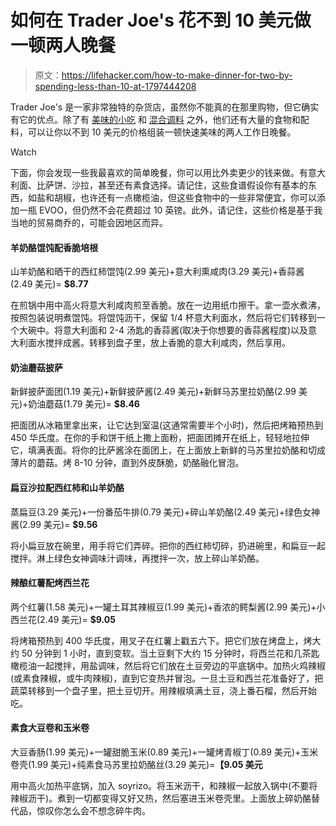 # 如何在 Trader Joe's 花不到 10 美元做一顿两人晚餐

> 原文：<https://lifehacker.com/how-to-make-dinner-for-two-by-spending-less-than-10-at-1797444208>

Trader Joe's 是一家非常独特的杂货店，虽然你不能真的在那里购物，但它确实有它的优点。除了有 [美味的小吃](http://skillet.lifehacker.com/why-i-buy-all-of-my-plane-snacks-from-trader-joes-1793461509) 和 [混合调料](http://skillet.lifehacker.com/this-everything-bagel-seasoning-is-quite-literally-my-1793624935) 之外，他们还有大量的食物和配料，可以让你以不到 10 美元的价格组装一顿快速美味的两人工作日晚餐。

Watch

下面，你会发现一些我最喜欢的简单晚餐，你可以用比外卖更少的钱来做。有意大利面、比萨饼、沙拉，甚至还有素食选择。请记住，这些食谱假设你有基本的东西，如盐和胡椒，也许还有一点橄榄油，但这些食物中的一些非常便宜，你可以添加一瓶 EVOO，但仍然不会花费超过 10 英镑。此外，请记住，这些价格是基于我当地的贸易商乔的，可能会因地区而异。

#### 羊奶酪馄饨配香脆培根

山羊奶酪和晒干的西红柿馄饨(2.99 美元)+意大利熏咸肉(3.29 美元)+香蒜酱(2.49 美元)= **$8.77**

在煎锅中用中高火将意大利咸肉煎至香脆。放在一边用纸巾擦干。拿一壶水煮沸，按照包装说明煮馄饨。将馄饨沥干，保留 1/4 杯意大利面水，然后将它们转移到一个大碗中。将意大利面和 2-4 汤匙的香蒜酱(取决于你想要的香蒜酱程度)以及意大利面水搅拌成酱。转移到盘子里，放上香脆的意大利咸肉，然后享用。

#### 奶油蘑菇披萨

新鲜披萨面团(1.19 美元)+新鲜披萨酱(2.49 美元)+新鲜马苏里拉奶酪(2.99 美元)+奶油蘑菇(1.79 美元)= **$8.46**

把面团从冰箱里拿出来，让它达到室温(这通常需要半个小时)，然后把烤箱预热到 450 华氏度。在你的手和饼干纸上撒上面粉，把面团摊开在纸上，轻轻地拉伸它，填满表面。将你的比萨酱涂在面团上，在上面放上新鲜的马苏里拉奶酪和切成薄片的蘑菇。烤 8-10 分钟，直到外皮酥脆，奶酪融化冒泡。

#### 扁豆沙拉配西红柿和山羊奶酪

蒸扁豆(3.29 美元)+一份番茄牛排(0.79 美元)+碎山羊奶酪(2.49 美元)+绿色女神酱(2.99 美元)= **$9.56**

将小扁豆放在碗里，用手将它们弄碎。把你的西红柿切碎，扔进碗里，和扁豆一起搅拌。淋上绿色女神调味汁调味，再搅拌一次，放上碎山羊奶酪。

#### 辣酿红薯配烤西兰花

两个红薯(1.58 美元)+一罐土耳其辣椒豆(1.99 美元)+香浓的鳄梨酱(2.99 美元)+小西兰花(2.49 美元)= **$9.05**

将烤箱预热到 400 华氏度，用叉子在红薯上戳五六下。把它们放在烤盘上，烤大约 50 分钟到 1 小时，直到变软。当土豆剩下大约 15 分钟时，将西兰花和几茶匙橄榄油一起搅拌，用盐调味，然后将它们放在土豆旁边的平底锅中。加热火鸡辣椒(或素食辣椒，或牛肉辣椒)，直到它变热并冒泡。一旦土豆和西兰花准备好了，把蔬菜转移到一个盘子里，把土豆切开。用辣椒填满土豆，浇上番石榴，然后开始吃。

#### 素食大豆卷和玉米卷

大豆香肠(1.99 美元)+一罐甜脆玉米(0.89 美元)+一罐烤青椒丁(0.89 美元)+玉米卷壳(1.99 美元)+纯素食马苏里拉奶酪丝(3.29 美元)=**【9.05 美元**

用中高火加热平底锅，加入 soyrizo。将玉米沥干，和辣椒一起放入锅中(不要将辣椒沥干)。煮到一切都变得又好又热，然后塞进玉米卷壳里。上面放上碎奶酪替代品，惊叹你怎么会不想念碎牛肉。